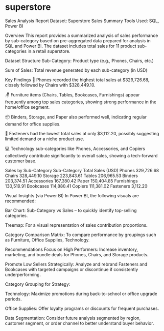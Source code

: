 # superstore
Sales Analysis Report
Dataset: Superstore Sales Summary
Tools Used: SQL, Power BI



Overview
This report provides a summarized analysis of sales performance by sub-category based on pre-aggregated data prepared for analysis in SQL and Power BI. The dataset includes total sales for 11 product sub-categories in a retail superstore.


Dataset Structure
Sub-Category: Product type (e.g., Phones, Chairs, etc.)


Sum of Sales: Total revenue generated by each sub-category (in USD)


Key Findings
📱 Phones recorded the highest total sales at $329,726.68, closely followed by Chairs with $328,449.10.


🪑 Furniture items (Chairs, Tables, Bookcases, Furnishings) appear frequently among top sales categories, showing strong performance in the home/office segment.


📦 Binders, Storage, and Paper also performed well, indicating regular demand for office supplies.


🧼 Fasteners had the lowest total sales at only $3,112.20, possibly suggesting limited demand or a niche product use.


💻 Technology sub-categories like Phones, Accessories, and Copiers collectively contribute significantly to overall sales, showing a tech-forward customer base.

Sales by Sub-Category
Sub-Category	    Total Sales (USD)
Phones	           329,726.68
Chairs	           328,449.10
Storage            	223,843.61
Tables	            206,965.53
Binders	            203,374.51
Accessories	        167,380.42
Paper	              150,404.85
Furnishings	        130,519.91
Bookcases          	114,880.41
Copiers	            111,381.02
Fasteners	          3,112.20

Visual Insights (via Power BI)
In Power BI, the following visuals are recommended:

Bar Chart: Sub-Category vs Sales – to quickly identify top-selling categories.

Treemap: For a visual representation of sales contribution proportions.

Category Comparison Matrix: To compare performance by groupings such as Furniture, Office Supplies, Technology.




Recommendations
Focus on High Performers: Increase inventory, marketing, and bundle deals for Phones, Chairs, and Storage products.

Promote Low Sellers Strategically: Analyze and rebrand Fasteners and Bookcases with targeted campaigns or discontinue if consistently underperforming.

Category Grouping for Strategy:

Technology: Maximize promotions during back-to-school or office upgrade periods.

Office Supplies: Offer loyalty programs or discounts for frequent purchases.

Data Segmentation: Consider future analysis segmented by region, customer segment, or order channel to better understand buyer behavior.
